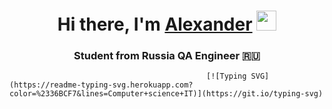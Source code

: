 <h1 align="center">Hi there, I'm <a href="https://my.sky.pro/" target="_blank">Alexander</a> 
<img src="https://github.com/blackcater/blackcater/raw/main/images/Hi.gif" height="32"/></h1>
<h3 align="center">Student from Russia QA Engineer 🇷🇺</h3>






                                                [![Typing SVG](https://readme-typing-svg.herokuapp.com?color=%2336BCF7&lines=Computer+science+IT)](https://git.io/typing-svg)
